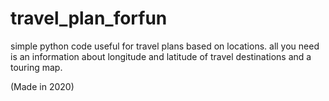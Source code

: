 # travel_plan_forfun

simple python code useful for travel plans based on locations.
all you need is an information about longitude and latitude of travel destinations and a touring map.

(Made in 2020)
